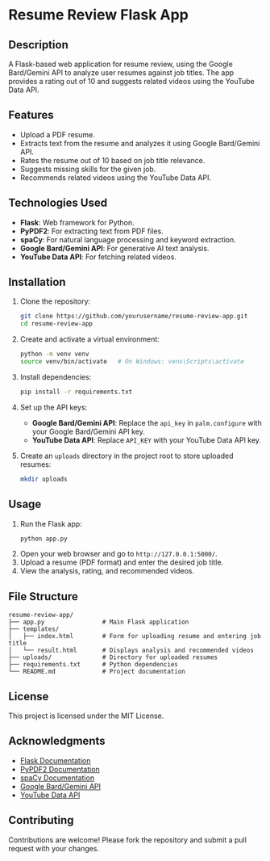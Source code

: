 
# Resume Review Flask App

## Description
A Flask-based web application for resume review, using the Google Bard/Gemini API to analyze user resumes against job titles. The app provides a rating out of 10 and suggests related videos using the YouTube Data API.

## Features
- Upload a PDF resume.
- Extracts text from the resume and analyzes it using Google Bard/Gemini API.
- Rates the resume out of 10 based on job title relevance.
- Suggests missing skills for the given job.
- Recommends related videos using the YouTube Data API.

## Technologies Used
- **Flask**: Web framework for Python.
- **PyPDF2**: For extracting text from PDF files.
- **spaCy**: For natural language processing and keyword extraction.
- **Google Bard/Gemini API**: For generative AI text analysis.
- **YouTube Data API**: For fetching related videos.

## Installation
1. Clone the repository:
   ```bash
   git clone https://github.com/yourusername/resume-review-app.git
   cd resume-review-app
   ```

2. Create and activate a virtual environment:
   ```bash
   python -m venv venv
   source venv/bin/activate   # On Windows: venv\Scripts\activate
   ```

3. Install dependencies:
   ```bash
   pip install -r requirements.txt
   ```

4. Set up the API keys:
   - **Google Bard/Gemini API**: Replace the `api_key` in `palm.configure` with your Google Bard/Gemini API key.
   - **YouTube Data API**: Replace `API_KEY` with your YouTube Data API key.

5. Create an `uploads` directory in the project root to store uploaded resumes:
   ```bash
   mkdir uploads
   ```

## Usage
1. Run the Flask app:
   ```bash
   python app.py
   ```
2. Open your web browser and go to `http://127.0.0.1:5000/`.
3. Upload a resume (PDF format) and enter the desired job title.
4. View the analysis, rating, and recommended videos.

## File Structure
```
resume-review-app/
├── app.py                # Main Flask application
├── templates/
│   ├── index.html        # Form for uploading resume and entering job title
│   └── result.html       # Displays analysis and recommended videos
├── uploads/              # Directory for uploaded resumes
├── requirements.txt      # Python dependencies
└── README.md             # Project documentation
```

## License
This project is licensed under the MIT License.

## Acknowledgments
- [Flask Documentation](https://flask.palletsprojects.com/)
- [PyPDF2 Documentation](https://pypdf2.readthedocs.io/)
- [spaCy Documentation](https://spacy.io/)
- [Google Bard/Gemini API](https://cloud.google.com/)
- [YouTube Data API](https://developers.google.com/youtube/v3)

## Contributing
Contributions are welcome! Please fork the repository and submit a pull request with your changes.
